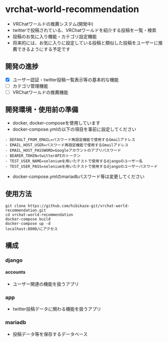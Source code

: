 # vrchat-world-recommendation
- VRChatワールドの推薦システム(開発中)
- twitterで投稿されている、VRChatワールドを紹介する投稿を一覧・検索
- 投稿のお気に入り機能・カテゴリ設定機能
- 将来的には、お気に入りに設定している投稿と類似した投稿をユーザーに推薦できるようにする予定です

## 開発の進捗
- [x] ユーザー認証・twitter投稿一覧表示等の基本的な機能
- [ ] カテゴリ管理機能
- [ ] VRChatワールドの推薦機能

## 開発環境・使用前の準備
- docker, docker-composeを使用しています
- docker-compose.ymlの以下の項目を事前に設定してください
```
- DEFAULT_FROM_EMAIL=パスワード再設定機能で使用するGmailアドレス
- EMAIL_HOST_USER=パスワード再設定機能で使用するGmailアドレス
- EMAIL_HOST_PASSWORD=Googleアカウントのアプリパスワード
- BEARER_TOKEN=twitterAPIのトークン
- TEST_USER_NAME=seleniumを用いたテストで使用するdjangoのユーザー名
- TEST_USER_PASS=seleniumを用いたテストで使用するdjangoのユーザーパスワード
```
- docker-compose.ymlのmariadbパスワード等は変更してください

## 使用方法
```
git clone https://github.com/hibikaze-git/vrchat-world-recommendation.git
cd vrchat-world-recommendation
docker-compose build
docker-compose up -d
localhost:8000/にアクセス
```

## 構成
### django
#### accounts
- ユーザー関連の機能を扱うアプリ

### app
- twitter投稿データに関わる機能を扱うアプリ

### mariadb
- 投稿データ等を保存するデータベース